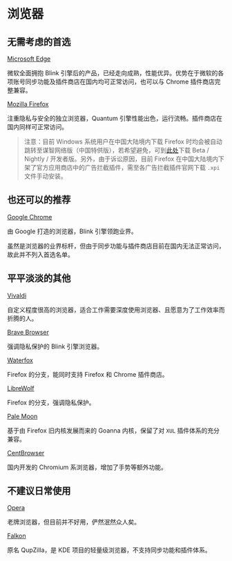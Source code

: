 # 浏览器

## 无需考虑的首选

[Microsoft Edge](https://www.microsoft.com/zh-cn/edge)

微软全面拥抱 Blink 引擎后的产品，已经走向成熟，性能优异。优势在于微软的各项账号同步功能及插件商店在国内均可正常访问，也可以与 Chrome 插件商店完整兼容。

[Mozilla Firefox](https://www.mozilla.org/zh-CN/firefox/)

注重隐私与安全的独立浏览器，Quantum 引擎性能出色，运行流畅。插件商店在国内同样可正常访问。

> 注意：目前 Windows 系统用户在中国大陆境内下载 Firefox 时均会被自动跳转至谋智网络版（中国特供版），若希望避免，可到[此处](https://www.mozilla.org/zh-CN/firefox/channel/desktop/)下载 Beta / Nightly / 开发者版。另外，由于诉讼原因，目前 Firefox 在中国大陆境内下架了官方应用商店中的广告拦截插件，需至各广告拦截插件官网下载 `.xpi` 文件手动安装。

## 也还可以的推荐

[Google Chrome](https://www.google.cn/chrome/)

由 Google 打造的浏览器，Blink 引擎领跑业界。

虽然是浏览器的业界标杆，但由于同步功能与插件商店目前在国内无法正常访问，故此并不列入首选名单。

## 平平淡淡的其他

[Vivaldi](https://vivaldi.com/zh-hans/)

自定义程度很高的浏览器，适合工作需要深度使用浏览器、且愿意为了工作效率而折腾的人。

[Brave Browser](https://brave.com/zh/)

强调隐私保护的 Blink 引擎浏览器。

[Waterfox](https://www.waterfox.net/)

Firefox 的分支，能同时支持 Firefox 和 Chrome 插件商店。

[LibreWolf](https://librewolf.net/)

Firefox 的分支，强调隐私保护。

[Pale Moon](https://www.palemoon.org/)

基于由 Firefox 旧内核发展而来的 Goanna 内核，保留了对 `XUL` 插件体系的充分兼容。

[CentBrowser](https://www.centbrowser.com/)

国内开发的 Chromium 系浏览器，增加了手势等额外功能。

## 不建议日常使用

[Opera](https://www.opera.com/zh-cn)

老牌浏览器，但目前并不好用，俨然泯然众人矣。

[Falkon](https://www.falkon.org/)

原名 QupZilla，是 KDE 项目的轻量级浏览器，不支持同步功能和插件体系。